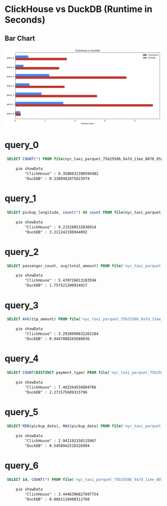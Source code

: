 # ClickHouse vs DuckDB (Runtime in Seconds)

## Bar Chart
![Bar Chart](bar_chart.png)
# query_0
```sql
 SELECT COUNT(*) FROM file(nyc_taxi_parquet_75b25586_9a7d_11ee_8070_65293045c0d5.parquet);
```

```mermaid
     pie showData
         "ClickHouse" : 0.3586032390594482
         "DuckDB" : 0.3380982875823974
```
# query_1
```sql
 SELECT pickup_longitude, count(*) AS count FROM file(nyc_taxi_parquet_75b25586_9a7d_11ee_8070_65293045c0d5.parquet) GROUP BY pickup_longitude ORDER BY count DESC LIMIT 10;
```

```mermaid
     pie showData
         "ClickHouse" : 9.215280532836914
         "DuckDB" : 3.211242198944092
```
# query_2
```sql
 SELECT passenger_count, avg(total_amount) FROM file('nyc_taxi_parquet_75b25586_9a7d_11ee_8070_65293045c0d5.parquet') GROUP BY passenger_count;
```

```mermaid
     pie showData
         "ClickHouse" : 5.470726013183594
         "DuckDB" : 1.757521390914917
```
# query_3
```sql
 SELECT AVG(tip_amount) FROM file('nyc_taxi_parquet_75b25586_9a7d_11ee_8070_65293045c0d5.parquet');
```

```mermaid
     pie showData
         "ClickHouse" : 3.2928099632263184
         "DuckDB" : 0.9447808265686036
```
# query_4
```sql
 SELECT COUNT(DISTINCT payment_type) FROM file('nyc_taxi_parquet_75b25586_9a7d_11ee_8070_65293045c0d5.parquet');
```

```mermaid
     pie showData
         "ClickHouse" : 7.442264556884766
         "DuckDB" : 2.271575689315796
```
# query_5
```sql
 SELECT MIN(pickup_date), MAX(pickup_date) FROM file('nyc_taxi_parquet_75b25586_9a7d_11ee_8070_65293045c0d5.parquet');
```

```mermaid
     pie showData
         "ClickHouse" : 2.941192150115967
         "DuckDB" : 0.5450942516326904
```
# query_6
```sql
 SELECT id, COUNT(*) FROM file('nyc_taxi_parquet_75b25586_9a7d_11ee_8070_65293045c0d5.parquet') GROUP BY id ORDER BY COUNT(*) DESC LIMIT 10;;
```

```mermaid
     pie showData
         "ClickHouse" : 3.4446396827697754
         "DuckDB" : 0.8681118488311768
```
